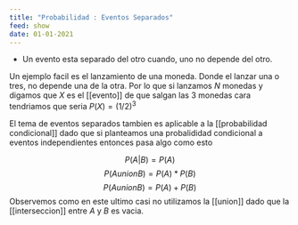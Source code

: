 ```yaml
---
title: "Probabilidad : Eventos Separados"
feed: show
date: 01-01-2021
---
```


- Un evento esta separado del otro cuando, uno no depende del otro.

Un ejemplo facil es el lanzamiento de una moneda. Donde el lanzar una o tres, no depende una de la otra. Por lo que si lanzamos $N$ monedas y digamos que $X$  es el [[evento]] de que salgan las 3 monedas cara tendriamos que seria $P(X)=(1/2)^3$ 


El tema de eventos separados tambien es aplicable a la  [[probabilidad condicional]] dado que si planteamos una probalididad condicional a eventos independientes entonces pasa algo como esto 

$$P(A|B) = P(A)$$
$$P(A union B) = P(A)*P(B)$$
$$P(A union B) = P(A) + P(B)$$ 
Observemos como en este ultimo casi no utilizamos la  [[union]] dado que la [[interseccion]] entre $A$ y $B$ es vacia.
